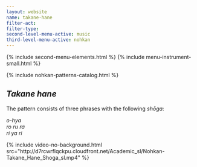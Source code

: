```yaml
---
layout: website
name: takane-hane
filter-act:
filter-type:
second-level-menu-active: music
third-level-menu-active: nohkan
---
```


{% include second-menu-elements.html %}
{% include menu-instrument-small.html %}

<main class="page-content">
<div class="wrapper sidebar-contents">
  <aside class="sidebar-contents__table">
    {% include nohkan-patterns-catalog.html %}
  </aside>
  <section class="sidebar-contents__section">
  <div class="text-container">
    <h2><em>Takane hane</em></h2>
    <p>The pattern consists of three phrases with the following <em>shōga</em>:</p><p>
<em>o-hya<br>
ro ru ra<br>
ri ya ri</em>
</p>
{% include video-no-background.html
  src="http://d7rcwrflqckpu.cloudfront.net/Academic_sl/Nohkan-Takane_Hane_Shoga_sl.mp4"
%}
  </div>
  </section>
  </div>
</main>
